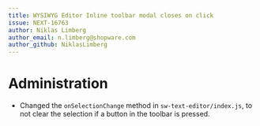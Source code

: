 ```yaml
---
title: WYSIWYG Editor Inline toolbar modal closes on click
issue: NEXT-16763
author: Niklas Limberg
author_email: n.limberg@shopware.com
author_github: NiklasLimberg
---
```

# Administration
*  Changed the `onSelectionChange` method in `sw-text-editor/index.js`, to not clear the selection if a button in the toolbar is pressed.
